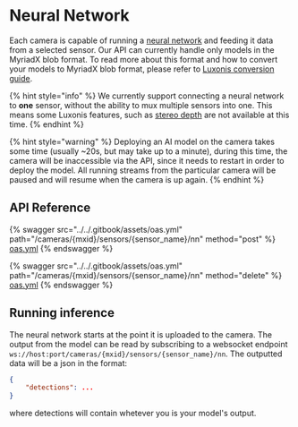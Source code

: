 # Neural Network

Each camera is capable of running a [neural network](https://en.wikipedia.org/wiki/Neural_network_\(machine_learning\)) and feeding it data from a selected sensor. Our API can currently handle only models in the MyriadX blob format. To read more about this format and how to convert your models to MyriadX blob format, please refer to [Luxonis conversion guide](https://docs.luxonis.com/software/ai-inference/conversion).

{% hint style="info" %}
We currently support connecting a neural network to **one** sensor, without the ability to mux multiple sensors into one. This means some Luxonis features, such as [stereo depth](https://docs.luxonis.com/software/depthai-components/nodes/stereo_depth) are not available at this time.
{% endhint %}

{% hint style="warning" %}
Deploying an AI model on the camera takes some time (usually \~20s, but may take up to a minute), during this time, the camera will be inaccessible via the API, since it needs to restart in order to deploy the model. All running streams from the particular camera will be paused and will resume when the camera is up again.
{% endhint %}

## API Reference

{% swagger src="../../.gitbook/assets/oas.yml" path="/cameras/{mxid}/sensors/{sensor_name}/nn" method="post" %}
[oas.yml](../../.gitbook/assets/oas.yml)
{% endswagger %}

{% swagger src="../../.gitbook/assets/oas.yml" path="/cameras/{mxid}/sensors/{sensor_name}/nn" method="delete" %}
[oas.yml](../../.gitbook/assets/oas.yml)
{% endswagger %}

## Running inference

The neural network starts at the point it is uploaded to the camera. The output from the model can be read by subscribing to a websocket endpoint `ws://host:port/cameras/{mxid}/sensors/{sensor_name}/nn`. The outputted data will be a json in the format:

```json
{
    "detections": ...
}
```

where detections will contain whetever you is your model's output.
